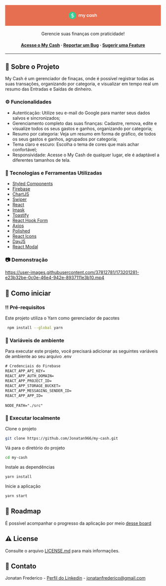 <div align="center">
  <img src="./github/banner.png" />
  <p>
    Gerencie suas finanças com praticidade!  
  </p>

  <h4>
    <a href="https://my-cash.vercel.app/">Acesse o My Cash</a>
  <span> · </span>
    <a href="https://github.com/Louis3797/awesome-readme-template/issues/">Reportar um Bug</a>
  <span> · </span>
    <a href="https://github.com/Louis3797/awesome-readme-template/issues/">Sugerir uma Feature</a>
  </h4>
</div>

---

## :star2: Sobre o Projeto

My Cash é um gerenciador de finaças, onde é possível registrar todas as suas transações, organizando por categoria, e visualizar em tempo real um resumo das Entradas e Saídas de dinheiro.

### :gear: Funcionalidades

- Autenticação: Utilize seu e-mail do Google para manter seus dados salvos e sincronizados;
- Gerenciamento completo das suas finanças: Cadastre, remova, edite e visualize todos os seus gastos e ganhos, organizando por categoria;
- Resumo por categoria: Veja um resumo em forma de gráfico, de todos os seus gastos e ganhos, agrupados por categoria;
- Tema claro e escuro: Escolha o tema de cores que mais achar confortável;
- Responsividade: Acesse o My Cash de qualquer lugar, ele é adaptável a diferentes tamanhos de tela.

### :space_invader: Tecnologias e Ferramentas Utilizadas

- [Styled Components](https://www.styled-components.com/)
- [Firebase](https://firebase.google.com/)
- [ChartJS](https://www.chartjs.org/)
- [Swiper](https://swiperjs.com/)
- [React](https://pt-br.reactjs.org/)
- [Imask](https://github.com/uNmAnNeR/imaskjs/tree/master)
- [Toastify](https://github.com/fkhadra/react-toastify)
- [React Hook Form](https://react-hook-form.com/pt)
- [Axios](https://axios-http.com/ptbr/docs/intro)
- [Polished](https://polished.js.org/)
- [React Icons](https://react-icons.github.io/react-icons/)
- [DayJS](https://day.js.org/)
- [React Modal](https://github.com/reactjs/react-modal)

### :camera: Demonstração

https://user-images.githubusercontent.com/37812781/173201281-e23b32be-0c0e-46e4-942e-8937111e3b10.mp4

## :toolbox: Como iniciar

### :bangbang: Pré-requisitos

Este projeto utiliza o Yarn como gerenciador de pacotes

```bash
 npm install --global yarn
```

### :key: Variáveis de ambiente

Para executar este projeto, você precisará adicionar as seguintes variáveis ​​de ambiente ao seu arquivo .env

```env
# Credenciais do Firebase
REACT_APP_API_KEY=
REACT_APP_AUTH_DOMAIN=
REACT_APP_PROJECT_ID=
REACT_APP_STORAGE_BUCKET=
REACT_APP_MESSAGING_SENDER_ID=
REACT_APP_APP_ID=

NODE_PATH="./src"
```

### 🏃 Executar localmente

Clone o projeto

```bash
git clone https://github.com/Jonatan966/my-cash.git
```

Vá para o diretório do projeto

```bash
cd my-cash
```

Instale as dependências

```bash
yarn install
```

Inicie a aplicação

```bash
yarn start
```

## :compass: Roadmap

É possível acompanhar o progresso da aplicação por meio [desse board](https://github.com/Jonatan966/my-cash/projects/1)

## :warning: License

Consulte o arquivo [LICENSE.md](./LICENSE.md) para mais informações.

## :handshake: Contato

Jonatan Frederico - [Perfil do Linkedin](https://www.linkedin.com/in/jonatan-frederico/) - [jonatanfrederico@gmail.com](jonatanfrederico@gmail.com)
